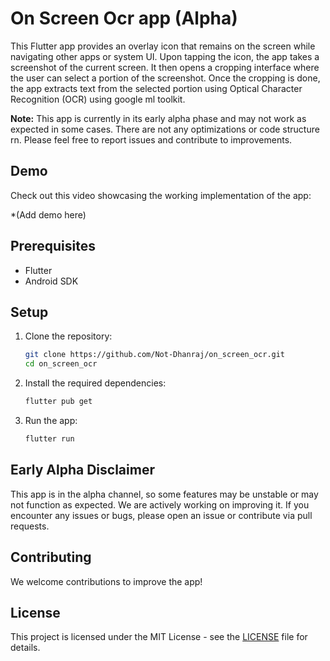 # On Screen Ocr app (Alpha)

This Flutter app provides an overlay icon that remains on the screen while navigating other apps or system UI. Upon tapping the icon, the app takes a screenshot of the current screen. It then opens a cropping interface where the user can select a portion of the screenshot. Once the cropping is done, the app extracts text from the selected portion using Optical Character Recognition (OCR) using google ml toolkit.

**Note:** This app is currently in its early alpha phase and may not work as expected in some cases. There are not any optimizations or code structure rn. Please feel free to report issues and contribute to improvements.

## Demo

Check out this video showcasing the working implementation of the app:

*(Add demo here)


## Prerequisites

- Flutter
- Android SDK

## Setup

1. Clone the repository:

   ```bash
   git clone https://github.com/Not-Dhanraj/on_screen_ocr.git
   cd on_screen_ocr
   ```

2. Install the required dependencies:

   ```bash
   flutter pub get
   ```

3. Run the app:

   ```bash
   flutter run
   ```

## Early Alpha Disclaimer

This app is in the alpha channel, so some features may be unstable or may not function as expected. We are actively working on improving it. If you encounter any issues or bugs, please open an issue or contribute via pull requests.


## Contributing

We welcome contributions to improve the app!



## License

This project is licensed under the MIT License - see the [LICENSE](LICENSE) file for details.

